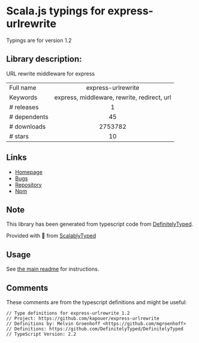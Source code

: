 
# Scala.js typings for express-urlrewrite

Typings are for version 1.2

## Library description:
URL rewrite middleware for express

|                    |                 |
| ------------------ | :-------------: |
| Full name          | express-urlrewrite |
| Keywords           | express, middleware, rewrite, redirect, url |
| # releases         | 1 |
| # dependents       | 45 |
| # downloads        | 2753782 |
| # stars            | 10 |

## Links
- [Homepage](https://github.com/kapouer/express-urlrewrite#readme)
- [Bugs](https://github.com/kapouer/express-urlrewrite/issues)
- [Repository](https://github.com/kapouer/express-urlrewrite)
- [Npm](https://www.npmjs.com/package/express-urlrewrite)
    


## Note
This library has been generated from typescript code from [DefinitelyTyped](https://definitelytyped.org).

Provided with :purple_heart: from [ScalablyTyped](https://github.com/oyvindberg/ScalablyTyped)

## Usage
See [the main readme](../../readme.md) for instructions.

## Comments

These comments are from the typescript definitions and might be useful:
```
// Type definitions for express-urlrewrite 1.2
// Project: https://github.com/kapouer/express-urlrewrite
// Definitions by: Melvin Groenhoff <https://github.com/mgroenhoff>
// Definitions: https://github.com/DefinitelyTyped/DefinitelyTyped
// TypeScript Version: 2.2

```

